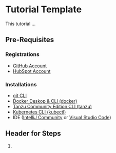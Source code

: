 # Tutorial Template
This tutorial ...

## Pre-Requisites
### Registrations
* [GitHub Account](www.github.com)
* [HubSpot Account](https://app.hubspot.com/signup-hubspot/crm?hubs_signup-cta=login-signup-cta&hubs_signup-url=app.hubspot.com%2Flogin&uuid=45772efa-8089-4ef9-98c8-f9b12486cf8c&step=landing_page)

### Installations
* [git CLI](https://git-scm.com/book/en/v2/Getting-Started-Installing-Git)
* [Docker Deskop & CLI (docker)](https://docs.docker.com/compose/install/)
* [Tanzu Community Edition CLI (tanzu)](https://tanzucommunityedition.io/docs/v0.12/cli-installation/)
* [Kubernetes CLI (kubectl)](https://kubernetes.io/docs/tasks/tools/)
* IDE ([IntelliJ Community](https://www.jetbrains.com/idea/download/#section=windows) or [Visual Studio Code](https://code.visualstudio.com/download))

## Header for Steps
1. 